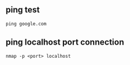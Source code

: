## ping test
```
ping google.com
```

## ping localhost port connection
```
nmap -p <port> localhost
```
